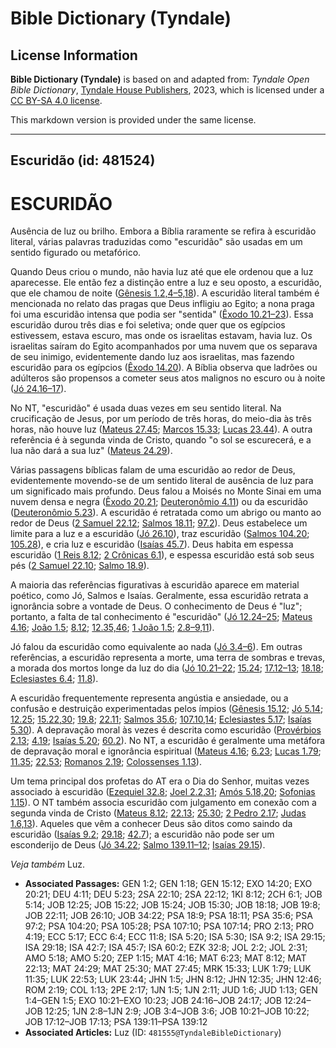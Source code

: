 # Bible Dictionary (Tyndale)

## License Information

**Bible Dictionary (Tyndale)** is based on and adapted from: _Tyndale Open Bible Dictionary_, [Tyndale House Publishers](https://tyndaleopenresources.com/), 2023, which is licensed under a [CC BY-SA 4.0 license](https://creativecommons.org/licenses/by-sa/4.0/legalcode.en).

This markdown version is provided under the same license.



--------------------------------

## Escuridão (id: 481524)

ESCURIDÃO
=========

Ausência de luz ou brilho. Embora a Bíblia raramente se refira à escuridão literal, várias palavras traduzidas como "escuridão" são usadas em um sentido figurado ou metafórico.

Quando Deus criou o mundo, não havia luz até que ele ordenou que a luz aparecesse. Ele então fez a distinção entre a luz e seu oposto, a escuridão, que ele chamou de noite ([Gênesis 1\.2,4–5,18](https://ref.ly/Gen1:2,Gen1:4-Gen1:5,Gen1:18)). A escuridão literal também é mencionada no relato das pragas que Deus infligiu ao Egito; a nona praga foi uma escuridão intensa que podia ser "sentida" ([Êxodo 10\.21–23](https://ref.ly/Exod10:21-Exod10:23)). Essa escuridão durou três dias e foi seletiva; onde quer que os egípcios estivessem, estava escuro, mas onde os israelitas estavam, havia luz. Os israelitas saíram do Egito acompanhados por uma nuvem que os separava de seu inimigo, evidentemente dando luz aos israelitas, mas fazendo escuridão para os egípcios ([Êxodo 14\.20](https://ref.ly/Exod14:20)). A Bíblia observa que ladrões ou adúlteros são propensos a cometer seus atos malignos no escuro ou à noite ([Jó 24\.16–17](https://ref.ly/Job24:16-Job24:17)).

No NT, "escuridão" é usada duas vezes em seu sentido literal. Na crucificação de Jesus, por um período de três horas, do meio\-dia às três horas, não houve luz ([Mateus 27\.45](https://ref.ly/Matt27:45); [Marcos 15\.33](https://ref.ly/Mark15:33); [Lucas 23\.44](https://ref.ly/Luke23:44)). A outra referência é à segunda vinda de Cristo, quando "o sol se escurecerá, e a lua não dará a sua luz" ([Mateus 24\.29](https://ref.ly/Matt24:29)).

Várias passagens bíblicas falam de uma escuridão ao redor de Deus, evidentemente movendo\-se de um sentido literal de ausência de luz para um significado mais profundo. Deus falou a Moisés no Monte Sinai em uma nuvem densa e negra ([Êxodo 20\.21](https://ref.ly/Exod20:21); [Deuteronômio 4\.11](https://ref.ly/Deut4:11)) ou da escuridão ([Deuteronômio 5\.23](https://ref.ly/Deut5:23)). A escuridão é retratada como um abrigo ou manto ao redor de Deus ([2 Samuel 22\.12](https://ref.ly/2Sam22:12); [Salmos 18\.11](https://ref.ly/Ps18:11); [97\.2](https://ref.ly/Ps97:2)). Deus estabelece um limite para a luz e a escuridão ([Jó 26\.10](https://ref.ly/Job26:10)), traz escuridão ([Salmos 104\.20](https://ref.ly/Ps104:20); [105\.28](https://ref.ly/Ps105:28)), e cria luz e escuridão ([Isaías 45\.7](https://ref.ly/Isa45:7)). Deus habita em espessa escuridão ([1 Reis 8\.12](https://ref.ly/1Kgs8:12); [2 Crônicas 6\.1](https://ref.ly/2Chr6:1)), e espessa escuridão está sob seus pés ([2 Samuel 22\.10](https://ref.ly/2Sam22:10); [Salmo 18\.9](https://ref.ly/Ps18:9)).

A maioria das referências figurativas à escuridão aparece em material poético, como Jó, Salmos e Isaías. Geralmente, essa escuridão retrata a ignorância sobre a vontade de Deus. O conhecimento de Deus é "luz"; portanto, a falta de tal conhecimento é "escuridão" ([Jó 12\.24–25](https://ref.ly/Job12:24-Job12:25); [Mateus 4\.16](https://ref.ly/Matt4:16); [João 1\.5](https://ref.ly/John1:5); [8\.12](https://ref.ly/John8:12); [12\.35,46](https://ref.ly/John12:35,John12:46); [1 João 1\.5](https://ref.ly/1John1:5); [2\.8–9,11](https://ref.ly/1John2:8-1John2:9,1John2:11)).

Jó falou da escuridão como equivalente ao nada ([Jó 3\.4–6](https://ref.ly/Job3:4-Job3:6)). Em outras referências, a escuridão representa a morte, uma terra de sombras e trevas, a morada dos mortos longe da luz do dia ([Jó 10\.21–22](https://ref.ly/Job10:21-Job10:22); [15\.24](https://ref.ly/Job15:24); [17\.12–13](https://ref.ly/Job17:12-Job17:13); [18\.18](https://ref.ly/Job18:18); [Eclesiastes 6\.4](https://ref.ly/Eccl6:4); [11\.8](https://ref.ly/Eccl11:8)).

A escuridão frequentemente representa angústia e ansiedade, ou a confusão e destruição experimentadas pelos ímpios ([Gênesis 15\.12](https://ref.ly/Gen15:12); [Jó 5\.14](https://ref.ly/Job5:14); [12\.25](https://ref.ly/Job12:25); [15\.22,30](https://ref.ly/Job15:22,Job15:30); [19\.8](https://ref.ly/Job19:8); [22\.11](https://ref.ly/Job22:11); [Salmos 35\.6](https://ref.ly/Ps35:6); [107\.10,14](https://ref.ly/Ps107:10,Ps107:14); [Eclesiastes 5\.17](https://ref.ly/Eccl5:17); [Isaías 5\.30](https://ref.ly/Isa5:30)). A depravação moral às vezes é descrita como escuridão ([Provérbios 2\.13](https://ref.ly/Prov2:13); [4\.19](https://ref.ly/Prov4:19); [Isaías 5\.20](https://ref.ly/Isa5:20); [60\.2](https://ref.ly/Isa60:2)). No NT, a escuridão é geralmente uma metáfora de depravação moral e ignorância espiritual ([Mateus 4\.16](https://ref.ly/Matt4:16); [6\.23](https://ref.ly/Matt6:23); [Lucas 1\.79](https://ref.ly/Luke1:79); [11\.35](https://ref.ly/Luke11:35); [22\.53](https://ref.ly/Luke22:53); [Romanos 2\.19](https://ref.ly/Rom2:19); [Colossenses 1\.13](https://ref.ly/Col1:13)).

Um tema principal dos profetas do AT era o Dia do Senhor, muitas vezes associado à escuridão ([Ezequiel 32\.8](https://ref.ly/Ezek32:8); [Joel 2\.2,31](https://ref.ly/Joel2:2,Joel2:31); [Amós 5\.18,20](https://ref.ly/Amos5:18,Amos5:20); [Sofonias 1\.15](https://ref.ly/Zeph1:15)). O NT também associa escuridão com julgamento em conexão com a segunda vinda de Cristo ([Mateus 8\.12](https://ref.ly/Matt8:12); [22\.13](https://ref.ly/Matt22:13); [25\.30](https://ref.ly/Matt25:30); [2 Pedro 2\.17](https://ref.ly/2Pet2:17); [Judas 1\.6,13](https://ref.ly/Jude1:6,Jude1:13)). Aqueles que vêm a conhecer Deus são ditos como saindo da escuridão ([Isaías 9\.2](https://ref.ly/Isa9:2); [29\.18](https://ref.ly/Isa29:18); [42\.7](https://ref.ly/Isa42:7)); a escuridão não pode ser um esconderijo de Deus ([Jó 34\.22](https://ref.ly/Job34:22); [Salmo 139\.11–12](https://ref.ly/Ps139:11-Ps139:12); [Isaías 29\.15](https://ref.ly/Isa29:15)).

*Veja também* Luz.

* **Associated Passages:** GEN 1:2; GEN 1:18; GEN 15:12; EXO 14:20; EXO 20:21; DEU 4:11; DEU 5:23; 2SA 22:10; 2SA 22:12; 1KI 8:12; 2CH 6:1; JOB 5:14; JOB 12:25; JOB 15:22; JOB 15:24; JOB 15:30; JOB 18:18; JOB 19:8; JOB 22:11; JOB 26:10; JOB 34:22; PSA 18:9; PSA 18:11; PSA 35:6; PSA 97:2; PSA 104:20; PSA 105:28; PSA 107:10; PSA 107:14; PRO 2:13; PRO 4:19; ECC 5:17; ECC 6:4; ECC 11:8; ISA 5:20; ISA 5:30; ISA 9:2; ISA 29:15; ISA 29:18; ISA 42:7; ISA 45:7; ISA 60:2; EZK 32:8; JOL 2:2; JOL 2:31; AMO 5:18; AMO 5:20; ZEP 1:15; MAT 4:16; MAT 6:23; MAT 8:12; MAT 22:13; MAT 24:29; MAT 25:30; MAT 27:45; MRK 15:33; LUK 1:79; LUK 11:35; LUK 22:53; LUK 23:44; JHN 1:5; JHN 8:12; JHN 12:35; JHN 12:46; ROM 2:19; COL 1:13; 2PE 2:17; 1JN 1:5; 1JN 2:11; JUD 1:6; JUD 1:13; GEN 1:4–GEN 1:5; EXO 10:21–EXO 10:23; JOB 24:16–JOB 24:17; JOB 12:24–JOB 12:25; 1JN 2:8–1JN 2:9; JOB 3:4–JOB 3:6; JOB 10:21–JOB 10:22; JOB 17:12–JOB 17:13; PSA 139:11–PSA 139:12
* **Associated Articles:** Luz (ID: `481555@TyndaleBibleDictionary`)

